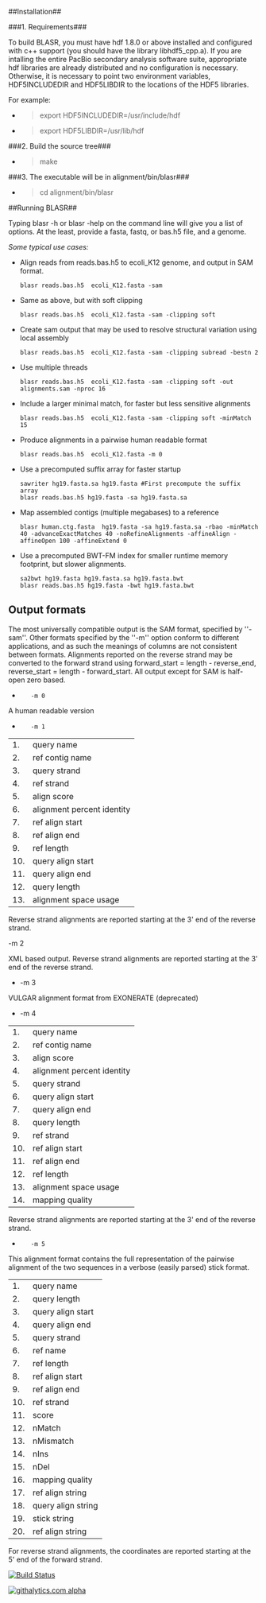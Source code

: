 ##Installation##

###1. Requirements###

  To build BLASR, you must have hdf 1.8.0 or above installed and
  configured with c++ support (you should have the library
  libhdf5_cpp.a).  If you are intalling the entire PacBio secondary
  analysis software suite, appropriate hdf libraries are already
  distributed and no configuration is necessary.  Otherwise, it is
  necessary to point two environment variables, HDF5INCLUDEDIR and
  HDF5LIBDIR to the locations of the HDF5 libraries.

  For example:

+    > export HDF5INCLUDEDIR=/usr/include/hdf
+    > export HDF5LIBDIR=/usr/lib/hdf

###2. Build the source tree###

+    > make


###3. The executable will be in alignment/bin/blasr###

+    > cd alignment/bin/blasr


##Running BLASR##

Typing blasr -h or blasr -help on the command line will give you a
list of options.  At the least, provide a fasta, fastq, or bas.h5 file,
and a genome.

*Some typical use cases:*

+    Align reads from reads.bas.h5 to ecoli_K12 genome, and output in SAM format.

		 blasr reads.bas.h5  ecoli_K12.fasta -sam

+    Same as above, but with soft clipping

		 blasr reads.bas.h5  ecoli_K12.fasta -sam -clipping soft

+    Create sam output that may be used to resolve structural variation using local assembly

		 blasr reads.bas.h5  ecoli_K12.fasta -sam -clipping subread -bestn 2 


+    Use multiple threads

		 blasr reads.bas.h5  ecoli_K12.fasta -sam -clipping soft -out alignments.sam -nproc 16

+    Include a larger minimal match, for faster but less sensitive alignments

		 blasr reads.bas.h5  ecoli_K12.fasta -sam -clipping soft -minMatch 15

+    Produce alignments in a pairwise human readable format

		 blasr reads.bas.h5  ecoli_K12.fasta -m 0

+    Use a precomputed suffix array for faster startup

		 sawriter hg19.fasta.sa hg19.fasta #First precompute the suffix array
		 blasr reads.bas.h5 hg19.fasta -sa hg19.fasta.sa

+    Map assembled contigs (multiple megabases) to a reference

		 blasr human.ctg.fasta  hg19.fasta -sa hg19.fasta.sa -rbao -minMatch 40 -advanceExactMatches 40 -noRefineAlignments -affineAlign -affineOpen 100 -affineExtend 0 

+    Use a precomputed BWT-FM index for smaller runtime memory footprint, but slower alignments.

		 sa2bwt hg19.fasta hg19.fasta.sa hg19.fasta.bwt
		 blasr reads.bas.h5 hg19.fasta -bwt hg19.fasta.bwt

## Output formats ##

The most universally compatible output is the SAM format, specified by ''-sam''. Other formats specified by the ''-m'' option conform to different applications, and as such the meanings of columns are not consistent between formats.   Alignments reported on the reverse strand may be converted to the forward strand using forward_start = length - reverse_end, reverse_start = length  - forward_start.  All output except for SAM is half-open zero based. 

+		 -m 0

A human readable version 

+		 -m 1

<table>
<tr> <td> 1.  </td> <td> query name </td> </tr>
<tr> <td> 2.  </td> <td> ref contig name </td> </tr>
<tr> <td> 3.  </td> <td> query strand </td> </tr>
<tr> <td> 4.  </td> <td> ref strand </td> </tr>
<tr> <td> 5.  </td> <td> align score </td> </tr>
<tr> <td> 6.  </td> <td> alignment percent identity </td> </tr>
<tr> <td> 7.  </td> <td> ref align start  </td> </tr>
<tr> <td> 8.  </td> <td> ref align end  </td> </tr>
<tr> <td> 9.  </td> <td> ref length </td> </tr>
<tr> <td> 10. </td> <td> query align start </td> </tr>
<tr> <td> 11. </td> <td> query align end </td> </tr>
<tr> <td> 12. </td> <td> query length </td> </tr>
<tr> <td> 13. </td> <td> alignment space usage </td> </tr>
</table>

Reverse strand alignments are reported starting at the 3' end of the reverse strand.

-m 2

XML based output. Reverse strand alignments are reported starting at the 3' end of the reverse strand.

+    -m 3
 
VULGAR alignment format from EXONERATE (deprecated)

+    -m 4

<table>
<tr> <td> 1.  </td> <td> query name </td> </tr>
<tr> <td> 2.  </td> <td> ref contig name </td> </tr>
<tr> <td> 3.  </td> <td> align score </td> </tr>
<tr> <td> 4.  </td> <td> alignment percent identity </td> </tr>
<tr> <td> 5.  </td> <td> query strand </td> </tr>
<tr> <td> 6. </td> <td> query align start </td> </tr>
<tr> <td> 7. </td> <td> query align end </td> </tr>
<tr> <td> 8. </td> <td> query length </td> </tr>
<tr> <td> 9.  </td> <td> ref strand </td> </tr>
<tr> <td> 10.  </td> <td> ref align start  </td> </tr>
<tr> <td> 11.  </td> <td> ref align end  </td> </tr>
<tr> <td> 12.  </td> <td> ref length </td> </tr>
<tr> <td> 13. </td> <td> alignment space usage </td> </tr>
<tr> <td> 14. </td> <td> mapping quality </td> </tr>
</table>
Reverse strand alignments are reported starting at the 3' end of the reverse strand.

+		 -m 5

This alignment format contains the full representation of the pairwise alignment of the two sequences in a verbose (easily parsed) stick format. 


<table>
<tr> <td> 1.  </td> <td> query name </td> </tr>
<tr> <td> 2.  </td> <td> query length </td> </tr>
<tr> <td> 3.  </td> <td> query align start </td> </tr>
<tr> <td> 4.  </td> <td> query align end </td> </tr>
<tr> <td> 5.  </td> <td> query strand </td> </tr>
<tr> <td> 6.  </td> <td> ref name </td> </tr>
<tr> <td> 7. </td> <td> ref length </td> </tr>
<tr> <td> 8. </td> <td> ref align start </td> </tr>
<tr> <td> 9. </td> <td> ref align end </td> </tr>
<tr> <td> 10.  </td> <td> ref strand </td> </tr>
<tr> <td> 11.  </td> <td> score  </td> </tr>
<tr> <td> 12.  </td> <td> nMatch  </td> </tr>
<tr> <td> 13.  </td> <td> nMismatch </td> </tr>
<tr> <td> 14. </td> <td> nIns </td> </tr>
<tr> <td> 15. </td> <td> nDel </td> </tr>
<tr> <td> 16. </td> <td> mapping quality </td> </tr>
<tr> <td> 17. </td> <td> ref align string </td> </tr>
<tr> <td> 18. </td> <td> query align string </td> </tr>
<tr> <td> 19. </td> <td> stick string </td> </tr>
<tr> <td> 20. </td> <td> ref align string </td> </tr>
</table>

For reverse strand alignments, the coordinates are reported starting at the 5' end of the forward strand. 

[![Build Status](https://travis-ci.org/zeeev/blasr.svg?branch=master)](https://travis-ci.org/zeeev/blasr.svg?branch=master)

[![githalytics.com alpha](https://cruel-carlota.pagodabox.com/036412483bfb92d2f18c1e62a34586b4 "githalytics.com")](http://githalytics.com/PacificBiosciences/blasr)
